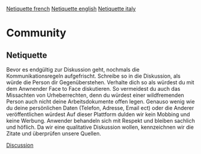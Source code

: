 [Netiquette french](https://github.com/ehealthsuisse/Swiss-SNOMED-Community/blob/main/NettiquetFranz%C3%B6sisch.md) [Netiquette english](https://github.com/ehealthsuisse/Swiss-SNOMED-Community/blob/main/NettiquetEnglisch.md) [Netiquette italy](https://github.com/ehealthsuisse/Swiss-SNOMED-Community/blob/main/NettiquetItalienisch.md) 
# Community

## Netiquette 

Bevor es endgültig zur Diskussion geht, nochmals die Kommunikationsregeln aufgefrischt. Schreibe so in die Diskussion, als würde die Person dir Gegenüberstehen. Verhalte dich so als würdest du mit dem Anwnender Face to Face diskutieren. So vermeidest du auch das Missachten von Urheberrechten, denn du würdest einer wildfremenden Person auch nicht deine Arbeitsdokumente offen legen. Genauso wenig wie du deine persönlichen Daten (Telefon, Adresse, Email ect) oder die Anderer veröffentlichen würdest Auf dieser Plattform dulden wir kein Mobbing und keine Werbung. Anwender behandeln sich mit Respekt und bleiben sachlich und höflich. Da wir eine qualitative Diskussion wollen, kennzeichnen wir die Zitate und überprüfen unsere Quellen.

[Discussion](https://github.com/ehealthsuisse/Swiss-SNOMED-Community/discussions)

